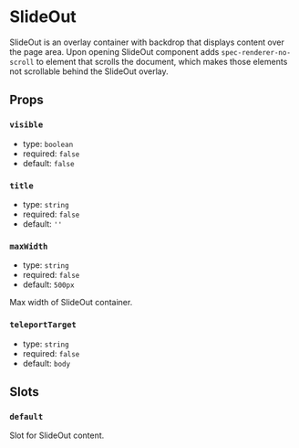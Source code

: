 # SlideOut

SlideOut is an overlay container with backdrop that displays content over the page area. Upon opening SlideOut component adds `spec-renderer-no-scroll` to element that scrolls the document, which makes those elements not scrollable behind the SlideOut overlay.

## Props

### `visible`

* type: `boolean`
* required: `false`
* default: `false`

### `title`

* type: `string`
* required: `false`
* default: `''`

### `maxWidth`

* type: `string`
* required: `false`
* default: `500px`

Max width of SlideOut container.

### `teleportTarget`

* type: `string`
* required: `false`
* default: `body`

## Slots

### `default`

Slot for SlideOut content.
